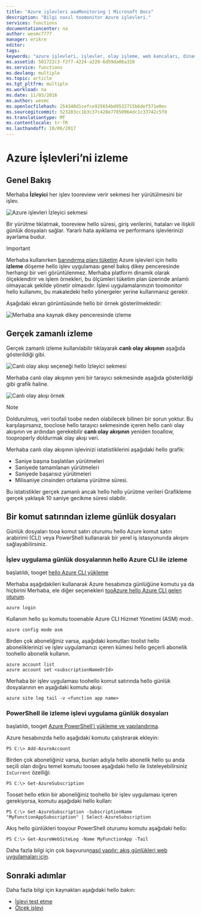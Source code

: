 ```yaml
---
title: "Azure işlevleri aaaMonitoring | Microsoft Docs"
description: "Bilgi nasıl toomonitor Azure işlevleri."
services: functions
documentationcenter: na
author: wesmc7777
manager: erikre
editor: 
tags: 
keywords: "azure işlevleri, işlevler, olay işleme, web kancaları, dinamik işlem, sunucusuz mimari"
ms.assetid: 501722c3-f2f7-4224-a220-6d59da08a320
ms.service: functions
ms.devlang: multiple
ms.topic: article
ms.tgt_pltfrm: multiple
ms.workload: na
ms.date: 11/03/2016
ms.author: wesmc
ms.openlocfilehash: 254348d1cefce925654bd9532715b6def571e0ec
ms.sourcegitcommit: 523283cc1b3c37c428e77850964dc1c33742c5f0
ms.translationtype: MT
ms.contentlocale: tr-TR
ms.lasthandoff: 10/06/2017
---
```

# <a name="monitoring-azure-functions"></a>Azure İşlevleri’ni izleme

## <a name="overview"></a>Genel Bakış 


Merhaba **İzleyici** her işlev tooreview verir sekmesi her yürütülmesini bir işlev.

![Azure işlevleri İzleyici sekmesi](./media/functions-monitoring/monitor-tab.png) 

Bir yürütme tıklatmak, tooreview hello süresi, giriş verilerini, hataları ve ilişkili günlük dosyaları sağlar. Yararlı hata ayıklama ve performans işlevlerinizi ayarlama budur.


> [!IMPORTANT]
> Merhaba kullanırken [barındırma planı tüketim](functions-overview.md#pricing) Azure işlevleri için hello **izleme** döşeme hello işlev uygulaması genel bakış dikey penceresinde herhangi bir veri görüntülenmez. Merhaba platform dinamik olarak ölçeklendirir ve işlem örnekleri, bu ölçümleri tüketim plan üzerinde anlamlı olmayacak şekilde yönetir olmasıdır. İşlevi uygulamalarınızın toomonitor hello kullanımı, bu makaledeki hello yönergeler yerine kullanmanız gerekir.
> 
> Aşağıdaki ekran görüntüsünde hello bir örnek gösterilmektedir:
> 
> ![Merhaba ana kaynak dikey penceresinde izleme](./media/functions-monitoring/app-service-overview-monitoring.png)



## <a name="real-time-monitoring"></a>Gerçek zamanlı izleme

Gerçek zamanlı izleme kullanılabilir tıklayarak **canlı olay akışının** aşağıda gösterildiği gibi. 

![Canlı olay akışı seçeneği hello İzleyici sekmesi](./media/functions-monitoring/monitor-tab-live-event-stream.png)

Merhaba canlı olay akışının yeni bir tarayıcı sekmesinde aşağıda gösterildiği gibi grafik haline. 

![Canlı olay akışı örnek](./media/functions-monitoring/live-event-stream.png)


> [!NOTE]
> Doldurulmuş, veri toofail toobe neden olabilecek bilinen bir sorun yoktur. Bu karşılaşırsanız, tooclose hello tarayıcı sekmesinde içeren hello canlı olay akışının ve ardından gerekebilir **canlı olay akışının** yeniden tooallow, tooproperly doldurmak olay akışı veri. 

Merhaba canlı olay akışının işlevinizi istatistiklerini aşağıdaki hello grafik:

* Saniye başına başlatılan yürütmeleri
* Saniyede tamamlanan yürütmeleri
* Saniyede başarısız yürütmeleri
* Milisaniye cinsinden ortalama yürütme süresi.

Bu istatistikler gerçek zamanlı ancak hello hello yürütme verileri Grafikleme gerçek yaklaşık 10 saniye gecikme süresi olabilir.






## <a name="monitoring-log-files-from-a-command-line"></a>Bir komut satırından izleme günlük dosyaları


Günlük dosyaları tooa komut satırı oturumu hello Azure komut satırı arabirimi (CLI) veya PowerShell kullanarak bir yerel iş istasyonunda akışını sağlayabilirsiniz.

### <a name="monitoring-function-app-log-files-with-hello-azure-cli"></a>İşlev uygulama günlük dosyalarının hello Azure CLI ile izleme

başlatıldı, tooget [hello Azure CLI yükleme](../cli-install-nodejs.md)

Merhaba aşağıdakileri kullanarak Azure hesabınıza günlüğüne komutu ya da hiçbirini Merhaba, ele diğer seçenekleri [tooAzure hello Azure CLI gelen oturum](../xplat-cli-connect.md).

    azure login

Kullanım hello şu komutu tooenable Azure CLI Hizmet Yönetimi (ASM) mod:.

    azure config mode asm

Birden çok aboneliğiniz varsa, aşağıdaki komutları toolist hello aboneliklerinizi ve işlev uygulamanızı içeren kümesi hello geçerli abonelik toohello abonelik kullanın.

    azure account list
    azure account set <subscriptionNameOrId>

Merhaba bir işlev uygulaması toohello komut satırında hello günlük dosyalarının en aşağıdaki komutu akışı:

    azure site log tail -v <function app name>

### <a name="monitoring-function-app-log-files-with-powershell"></a>PowerShell ile izleme işlevi uygulama günlük dosyaları

başlatıldı, tooget [Azure PowerShell'i yükleme ve yapılandırma](/powershell/azure/overview).

Azure hesabınızda hello aşağıdaki komutu çalıştırarak ekleyin:

    PS C:\> Add-AzureAccount

Birden çok aboneliğiniz varsa, bunları adıyla hello abonelik hello şu anda seçili olan doğru temel komutu toosee aşağıdaki hello ile listeleyebilirsiniz `IsCurrent` özelliği:

    PS C:\> Get-AzureSubscription

Tooset hello etkin bir aboneliğiniz toohello bir işlev uygulaması içeren gerekiyorsa, komutu aşağıdaki hello kullan:

    PS C:\> Get-AzureSubscription -SubscriptionName "MyFunctionAppSubscription" | Select-AzureSubscription

Akış hello günlükleri tooyour PowerShell oturumu komutu aşağıdaki hello:

    PS C:\> Get-AzureWebSiteLog -Name MyFunctionApp -Tail

Daha fazla bilgi için çok başvurun[nasıl yapılır: akış günlükleri web uygulamaları için](../app-service-web/web-sites-enable-diagnostic-log.md#streamlogs). 

## <a name="next-steps"></a>Sonraki adımlar
Daha fazla bilgi için kaynakları aşağıdaki hello bakın:

* [İşlevi test etme](functions-test-a-function.md)
* [Ölçek işlevi](functions-scale.md)

